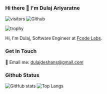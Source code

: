 ### Hi there 👋 I'm Dulaj Ariyaratne

![visitors](https://visitor-badge.laobi.icu/badge?page_id=Dulajdeshan) ![Github](https://img.shields.io/github/followers/Dulajdeshan?label=Follow&style=social)

![trophy](https://github-profile-trophy.vercel.app/?username=Dulajdeshan&row=1&column=5&margin-w=15)

Hi, I'm Dulaj, Software Engineer at [Fcode Labs](https://www.fcodelabs.com). 

### Get In Touch

:email: Email me: dulajdeshans@gmail.com

### Github Status

![GitHub stats](https://github-readme-stats.vercel.app/api?username=Dulajdeshan&show_icons=true&count_private=true) ![Top Langs](https://github-readme-stats.vercel.app/api/top-langs/?username=Dulajdeshan)
